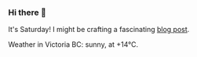 ### Hi there :wave:

It's Saturday! I might be crafting a fascinating [blog post](https://benjaminwuethrich.dev).

Weather in Victoria BC: sunny, at +14°C.
